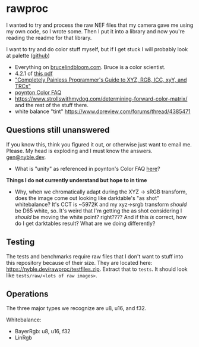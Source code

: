 # rawproc

I wanted to try and process the raw NEF files that my camera gave me using my own code, so I wrote
some. Then I put it into a library and now you're reading the readme for that library.

I want to try and do color stuff myself, but if I get stuck I will probably look at palette ([github](https://github.com/Ogeon/palette))

- Everything on [brucelindbloom.com](http://www.brucelindbloom.com/). Bruce is a color scientist.
- 4.2.1 of [this pdf](https://faculty.kfupm.edu.sa/ics/lahouari/Teaching/colorspacetransform-1.0.pdf)
- ["Completely Painless Programmer's Guide to XYZ, RGB, ICC, xyY, and TRCs"](https://ninedegreesbelow.com/photography/xyz-rgb.html#xyY)
- [poynton Color FAQ](http://poynton.ca/notes/colour_and_gamma/ColorFAQ.html)
- <https://www.strollswithmydog.com/determining-forward-color-matrix/> and the rest of the stuff there.
- white balance "tint" <https://www.dpreview.com/forums/thread/4385471>

## Questions still unanswered
If you know this, think you figured it out, or otherwise just want to email me. Please. My head is exploding and I must know the answers. [gen@nyble.dev](mailto:gen@nyble.dev).

- What is "unity" as referenced in poynton's Color FAQ [here](http://poynton.ca/notes/colour_and_gamma/ColorFAQ.html#RTFToC4)?

**Things I do not currently understand but hope to in time**

- Why, when we chromatically adapt during the XYZ -> sRGB transform, does the image come out looking like darktable's "as shot" whitebalance? It's CCT is ~5972K and my xyz->srgb transform *should* be D65 white, so. It's weird that I'm getting the as shot considering I *should* be moving the white point? right???? And if this *is* correct, how do I get darktables result? What are we doing differently?

## Testing
The tests and benchmarks require raw files that I don't want to stuff into this repository because
of their size. They are located here: <https://nyble.dev/rawproc/testfiles.zip>. Extract that to
`tests`. It should look like `tests/raw/<lots of raw images>`.

## Operations
The three major types we recognize are u8, u16, and f32.

Whitebalance:
- BayerRgb: u8, u16, f32
- LinRgb
